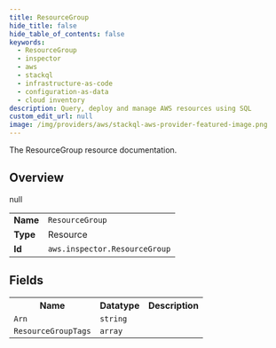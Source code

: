 ```yaml
---
title: ResourceGroup
hide_title: false
hide_table_of_contents: false
keywords:
  - ResourceGroup
  - inspector
  - aws
  - stackql
  - infrastructure-as-code
  - configuration-as-data
  - cloud inventory
description: Query, deploy and manage AWS resources using SQL
custom_edit_url: null
image: /img/providers/aws/stackql-aws-provider-featured-image.png
---
```

The ResourceGroup resource documentation.

## Overview
<table><tbody>
<tr><td><b>Name</b></td><td><code>ResourceGroup</code></td></tr>
<tr><td><b>Type</b></td><td>Resource</td></tr>
null
<tr><td><b>Id</b></td><td><code>aws.inspector.ResourceGroup</code></td></tr>
</tbody></table>

## Fields
<table><tbody>
<tr><th>Name</th><th>Datatype</th><th>Description</th></tr>
<tr><td><code>Arn</code></td><td><code>string</code></td><td></td></tr><tr><td><code>ResourceGroupTags</code></td><td><code>array</code></td><td></td></tr>
</tbody></table>